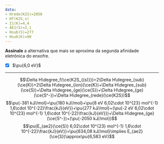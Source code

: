 ```yaml
---
data:
- Hrede(K2S)=2050
- Hf(K2S,s)
- I1(K)=4,4
- AE1(S)=2,1
- Hsub(S)=277
- Hsub(K)=90
---
```


**Assinale** a alternativa que mais se aproxima da segunda afinidade eletrônica do enxofre.

- [x] $\pu{6,0 eV}$

---

$$\Delta H\degree_f(\ce{K2S_{(s)}})=2\Delta H\degree_{sub}(\ce{K})+2\Delta H\degree_{ion}(\ce{K})+\Delta H\degree_{sub}(\ce{S})+\Delta H\degree_{ge}(\ce{S})+\Delta H\degree_{ge}(\ce{S^-})+\Delta H\degree_{rede}(\ce{K2S})$$
$$\pu{-381 kJ//mol}=\pu{180 kJ//mol}+\pu{8 eV 6,02\cdot 10^{23} mol^{-1} 1,6\cdot 10^{-22}\frac{kJ}{eV}}+\pu{277 kJ//mol}+(\pu{-2 eV 6,02\cdot 10^{23} mol^{-1} 1,6\cdot 10^{-22}\frac{kJ}{eV}})+\Delta H\degree_{ge}(\ce{S^-})+(\pu{-2050 kJ//mol})$$
$$\pu{E_{ae2}(\ce{S}) 6,02\cdot 10^{23} mol^{-1} 1,6\cdot 10^{-22}\frac{kJ}{eV}}=\pu{634,08 kJ//mol}\implies E_{ae2}(\ce{S})\approx\pu{6,583 eV}$$
